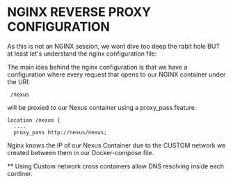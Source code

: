 # NGINX REVERSE PROXY CONFIGURATION
As this is not an NGINX session, we wont dive too deep the rabit hole BUT at least let's understand the nginx configuration file:


The main idea behind the nginx configuration is that we have a configuration where every request that opens to our NGINX container under the URI:
~~~
 /nexus
~~~

will be proxied to our Nexus container using a proxy_pass feature.

~~~
location /nexus {
  ....
  proxy_pass http://nexus/nexus;
~~~

Nginx knows the IP of our Nexus Container due to the CUSTOM network we created between them in our Docker-compose file.

** Using Custom network cross containers allow DNS resolving inside each continer.

